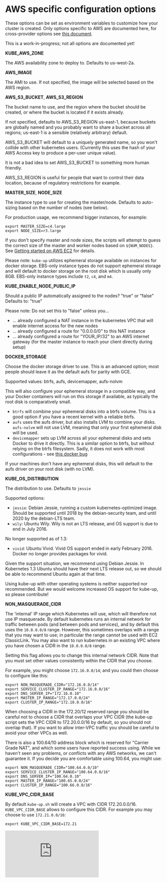 # AWS specific configuration options

These options can be set as environment variables to customize how your cluster is created.  Only options
specific to AWS are documented here, for cross-provider options see [this document](../options.md).

This is a work-in-progress; not all options are documented yet!

**KUBE_AWS_ZONE**

The AWS availability zone to deploy to.  Defaults to us-west-2a.

**AWS_IMAGE**

The AMI to use.  If not specified, the image will be selected based on the AWS region.

**AWS_S3_BUCKET**, **AWS_S3_REGION**

The bucket name to use, and the region where the bucket should be created, or where the bucket is located if it exists already.

If not specified, defaults to AWS_S3_REGION us-east-1, because buckets are globally named and you probably
want to share a bucket across all regions; us-east-1 is a sensible (relatively arbitrary) default.

AWS_S3_BUCKET will default to a uniquely generated name, so you won't collide with other kubernetes users.
(Currently this uses the hash of your AWS Access key to produce a per-user unique value).

It is not a bad idea to set AWS_S3_BUCKET to something more human friendly.

AWS_S3_REGION is useful for people that want to control their data location, because of regulatory restrictions for example.

**MASTER_SIZE**, **NODE_SIZE**

The instance type to use for creating the master/node.  Defaults to auto-sizing based on the number of nodes (see below).

For production usage, we recommend bigger instances, for example:

```
export MASTER_SIZE=c4.large
export NODE_SIZE=r3.large
```

If you don't specify master and node sizes, the scripts will attempt to guess the correct size of the master and worker
nodes based on `${NUM_NODES}`. See [Getting started on AWS EC2](../../docs/getting-started-guides/aws.md) for details.

Please note: `kube-up` utilizes ephemeral storage available on instances for docker storage. EBS-only instance types do not
support ephemeral storage and will default to docker storage on the root disk which is usually only 8GB.
EBS-only instance types include `t2`, `c4`, and `m4`.

**KUBE_ENABLE_NODE_PUBLIC_IP**

Should a public IP automatically assigned to the nodes? "true" or "false"
Defaults to: "true"

Please note: Do not set this to "false" unless you...

- ... already configured a NAT instance in the kubernetes VPC that will enable internet access for the new nodes
- ... already configured a route for "0.0.0.0/0" to this NAT instance
- ... already configured a route for "YOUR_IP/32" to an AWS internet gateway (for the master instance to reach your
  client directly during setup)

**DOCKER_STORAGE**

Choose the docker storage driver to use.  This is an advanced option; most people should leave it as the default aufs
for parity with GCE.

Supported values: btrfs, aufs, devicemapper, aufs-nolvm

This will also configure your ephemeral storage in a compatible way, and your Docker containers
will run on this storage if available, as typically the root disk is comparatively small.

* `btrfs` will combine your ephemeral disks into a btrfs volume.  This is a good option if you have a recent kernel
  with a reliable btrfs.
* `aufs` uses the aufs driver, but also installs LVM to combine your disks. `aufs-nolvm` will not use LVM,
 meaning that only your first ephemeral disk will be used.
* `devicemapper` sets up LVM across all your ephemeral disks and sets Docker to drive it directly.  This is a
  similar option to btrfs, but without relying on the btrfs filesystem.  Sadly, it does not work with most
  configurations - see [this docker bug](https://github.com/docker/docker/issues/4036)

If your machines don't have any ephemeral disks, this will default to the aufs driver on your root disk (with no LVM).

**KUBE_OS_DISTRIBUTION**

The distribution to use.  Defaults to `jessie`

Supported options:

* `jessie`: Debian Jessie, running a custom kubernetes-optimized image.  Should
  be supported until 2018 by the debian-security team, and until 2020 by the
  debian-LTS team.
* `wily`: Ubuntu Wily.  Wily is not an LTS release, and OS support is due to
  end in July 2016.

No longer supported as of 1.3:

* `vivid`: Ubuntu Vivid.  Vivid OS support ended in early February 2016.
  Docker no longer provides packages for vivid.

Given the support situation, we recommend using Debian Jessie.  In Kubernetes
1.3 Ubuntu should have their next LTS release out, so we should be able to
recommend Ubuntu again at that time.

Using kube-up with other operating systems is neither supported nor
recommended.  But we would welcome increased OS support for kube-up, so please
contribute!

**NON_MASQUERADE_CIDR**

The 'internal' IP range which Kubernetes will use, which will therefore not
use IP masquerade.  By default kubernetes runs an internal network for traffic
between pods (and between pods and services), and by default this uses the
`10.0.0.0/8` range.  However, this sometimes overlaps with a range that you may
want to use; in particular the range cannot be used with EC2 ClassicLink.  You
may also want to run kubernetes in an existing VPC where you have chosen a CIDR
in the `10.0.0.0/8` range.

Setting this flag allows you to change this internal network CIDR.  Note that
you must set other values consistently within the CIDR that you choose.

For example, you might choose `172.16.0.0/14`; and you could then choose to
configure like this:

```
export NON_MASQUERADE_CIDR="172.16.0.0/14"
export SERVICE_CLUSTER_IP_RANGE="172.16.0.0/16"
export DNS_SERVER_IP="172.16.0.10"
export MASTER_IP_RANGE="172.17.0.0/24"
export CLUSTER_IP_RANGE="172.18.0.0/16"
```

When choosing a CIDR in the 172.20/12 reserved range you should be careful not
to choose a CIDR that overlaps your VPC CIDR (the kube-up script sets the VPC
CIDR to 172.20.0.0/16 by default, so you should not overlap that).  If you want
to allow inter-VPC traffic you should be careful to avoid your other VPCs as
well.

There is also a 100.64/10 address block which is reserved for "Carrier Grade
NAT", and which some users have reported success using.  While we haven't seen
any problems, or conflicts with any AWS networks, we can't guarantee it.  If you
decide you are comfortable using 100.64, you might use:

```
export NON_MASQUERADE_CIDR="100.64.0.0/10"
export SERVICE_CLUSTER_IP_RANGE="100.64.0.0/16"
export DNS_SERVER_IP="100.64.0.10"
export MASTER_IP_RANGE="100.65.0.0/24"
export CLUSTER_IP_RANGE="100.66.0.0/16"
```

**KUBE_VPC_CIDR_BASE**

By default `kube-up.sh` will create a VPC with CIDR 172.20.0.0/16. `KUBE_VPC_CIDR_BASE` allows to configure
this CIDR. For example you may choose to use `172.21.0.0/16`:

```
export KUBE_VPC_CIDR_BASE=172.21
```

[![Analytics](https://kubernetes-site.appspot.com/UA-36037335-10/GitHub/cluster/aws/options.md?pixel)]()
